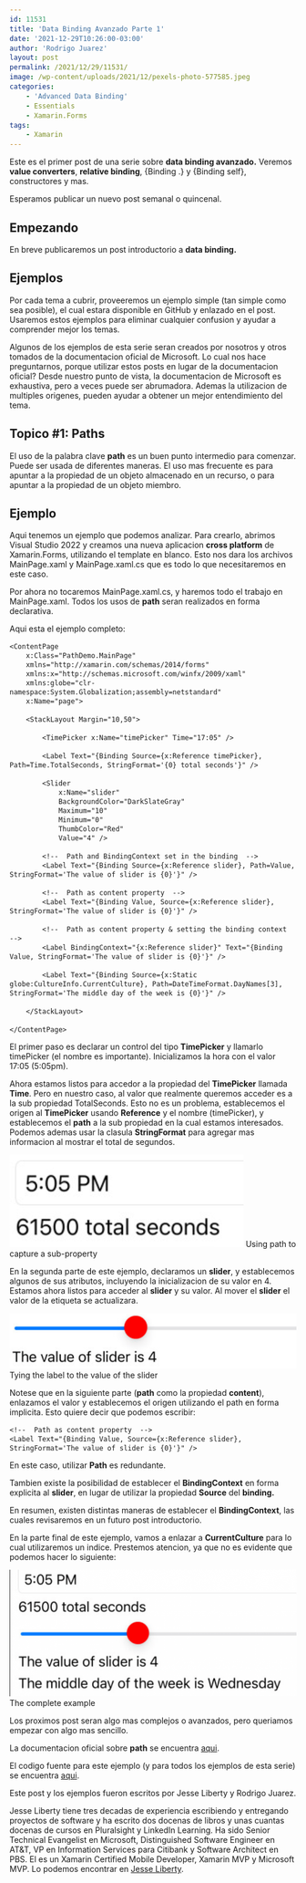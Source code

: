 ```yaml
---
id: 11531
title: 'Data Binding Avanzado Parte 1'
date: '2021-12-29T10:26:00-03:00'
author: 'Rodrigo Juarez'
layout: post
permalink: /2021/12/29/11531/
image: /wp-content/uploads/2021/12/pexels-photo-577585.jpeg
categories:
    - 'Advanced Data Binding'
    - Essentials
    - Xamarin.Forms
tags:
    - Xamarin
---
```


Este es el primer post de una serie sobre **data binding avanzado.** Veremos **value converters**, **relative binding**, {Binding .} y {Binding self}, constructores y mas.

Esperamos publicar un nuevo post semanal o quincenal.

## Empezando

En breve publicaremos un post introductorio a **data binding.**

## Ejemplos

Por cada tema a cubrir, proveeremos un ejemplo simple (tan simple como sea posible), el cual estara disponible en GitHub y enlazado en el post. Usaremos estos ejemplos para eliminar cualquier confusion y ayudar a comprender mejor los temas.

Algunos de los ejemplos de esta serie seran creados por nosotros y otros tomados de la documentacion oficial de Microsoft. Lo cual nos hace preguntarnos, porque utilizar estos posts en lugar de la documentacion oficial? Desde nuestro punto de vista, la documentacion de Microsoft es exhaustiva, pero a veces puede ser abrumadora. Ademas la utilizacion de multiples origenes, pueden ayudar a obtener un mejor entendimiento del tema.

## Topico #1: Paths

El uso de la palabra clave **path** es un buen punto intermedio para comenzar. Puede ser usada de diferentes maneras. El uso mas frecuente es para apuntar a la propiedad de un objeto almacenado en un recurso, o para apuntar a la propiedad de un objeto miembro.

## Ejemplo

Aqui tenemos un ejemplo que podemos analizar. Para crearlo, abrimos Visual Studio 2022 y creamos una nueva aplicacion **cross platform** de Xamarin.Forms, utilizando el template en blanco. Esto nos dara los archivos MainPage.xaml y MainPage.xaml.cs que es todo lo que necesitaremos en este caso.

Por ahora no tocaremos MainPage.xaml.cs, y haremos todo el trabajo en MainPage.xaml. Todos los usos de **path** seran realizados en forma declarativa.

Aqui esta el ejemplo completo:

```
<ContentPage
	x:Class="PathDemo.MainPage"
	xmlns="http://xamarin.com/schemas/2014/forms"
	xmlns:x="http://schemas.microsoft.com/winfx/2009/xaml"
	xmlns:globe="clr-namespace:System.Globalization;assembly=netstandard"
	x:Name="page">

	<StackLayout Margin="10,50">

		<TimePicker x:Name="timePicker" Time="17:05" />

		<Label Text="{Binding Source={x:Reference timePicker}, Path=Time.TotalSeconds, StringFormat='{0} total seconds'}" />

		<Slider
			x:Name="slider"
			BackgroundColor="DarkSlateGray"
			Maximum="10"
			Minimum="0"
			ThumbColor="Red"
			Value="4" />

		<!--  Path and BindingContext set in the binding  -->
		<Label Text="{Binding Source={x:Reference slider}, Path=Value, StringFormat='The value of slider is {0}'}" />

		<!--  Path as content property  -->
		<Label Text="{Binding Value, Source={x:Reference slider}, StringFormat='The value of slider is {0}'}" />

		<!--  Path as content property & setting the binding context  -->
		<Label BindingContext="{x:Reference slider}" Text="{Binding Value, StringFormat='The value of slider is {0}'}" />

		<Label Text="{Binding Source={x:Static globe:CultureInfo.CurrentCulture}, Path=DateTimeFormat.DayNames[3], StringFormat='The middle day of the week is {0}'}" />

	</StackLayout>

</ContentPage>
```

El primer paso es declarar un control del tipo **TimePicker** y llamarlo timePicker (el nombre es importante). Inicializamos la hora con el valor 17:05 (5:05pm).

Ahora estamos listos para accedor a la propiedad del **TimePicker** llamada **Time**. Pero en nuestro caso, al valor que realmente queremos acceder es a la sub propiedad TotalSeconds. Esto no es un problema, establecemos el origen al **TimePicker** usando **Reference** y el nombre (timePicker), y establecemos el **path** a la sub propiedad en la cual estamos interesados. Podemos ademas usar la clasula **StringFormat** para agregar mas informacion al mostrar el total de segundos.

![](/wp-content/uploads/2021/12/databinding-1-1.png?resize=411%2C162&ssl=1)
Using path to capture a sub-property

En la segunda parte de este ejemplo, declaramos un **slider**, y establecemos algunos de sus atributos, incluyendo la inicializacion de su valor en 4. Estamos ahora listos para acceder al **slider** y su valor. Al mover el **slider** el valor de la etiqueta se actualizara.

![](/wp-content/uploads/2021/12/databinding-1-2.png?resize=780%2C150&ssl=1)
Tying the label to the value of the slider

Notese que en la siguiente parte (**path** como la propiedad **content**), enlazamos el valor y establecemos el origen utilizando el path en forma implicita. Esto quiere decir que podemos escribir:

```
<!--  Path as content property  -->
<Label Text="{Binding Value, Source={x:Reference slider}, StringFormat='The value of slider is {0}'}" />
```

En este caso, utilizar **Path** es redundante.

Tambien existe la posibilidad de establecer el **BindingContext** en forma explicita al **slider**, en lugar de utilizar la propiedad **Source** del **binding.**

En resumen, existen distintas maneras de establecer el **BindingContext**, las cuales revisaremos en un futuro post introductorio.

En la parte final de este ejemplo, vamos a enlazar a **CurrentCulture** para lo cual utilizaremos un indice. Prestemos atencion, ya que no es evidente que podemos hacer lo siguiente:

![](/wp-content/uploads/2021/12/databinding-1-3.png?resize=782%2C344&ssl=1)
The complete example

Los proximos post seran algo mas complejos o avanzados, pero queriamos empezar con algo mas sencillo.

La documentacion oficial sobre **path** se encuentra [aqui](https://docs.microsoft.com/en-us/xamarin/xamarin-forms/app-fundamentals/data-binding/binding-path).

El codigo fuente para este ejemplo (y para todos los ejemplos de esta serie) se encuentra [aqui](https://github.com/XamEsp/XFDataBinding).

Este post y los ejemplos fueron escritos por Jesse Liberty y Rodrigo Juarez.

Jesse Liberty tiene tres decadas de experiencia escribiendo y entregando proyectos de software y ha escrito dos docenas de libros y unas cuantas docenas de cursos en Pluralsight y LinkedIn Learning. Ha sido Senior Technical Evangelist en Microsoft, Distinguished Software Engineer en AT&amp;T, VP en Information Services para Citibank y Software Architect en PBS. El es un Xamarin Certified Mobile Developer, Xamarin MVP y Microsoft MVP. Lo podemos encontrar en [Jesse Liberty](https://jesseliberty.com/).